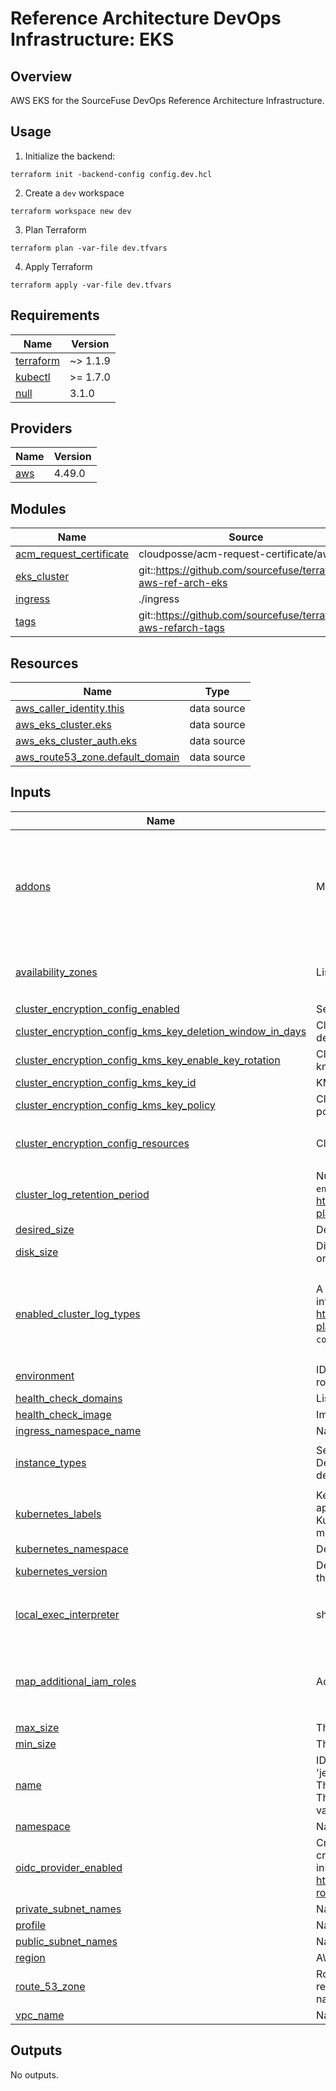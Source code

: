 # Reference Architecture DevOps Infrastructure: EKS  

## Overview

AWS EKS for the SourceFuse DevOps Reference Architecture Infrastructure. 

## Usage
1. Initialize the backend:
  ```shell
  terraform init -backend-config config.dev.hcl
  ```
2. Create a `dev` workspace
  ```shell
  terraform workspace new dev
  ```
3. Plan Terraform
  ```shell
  terraform plan -var-file dev.tfvars
  ```
4. Apply Terraform
  ```shell
  terraform apply -var-file dev.tfvars
  ```

<!-- BEGINNING OF PRE-COMMIT-TERRAFORM DOCS HOOK -->
## Requirements

| Name | Version |
|------|---------|
| <a name="requirement_terraform"></a> [terraform](#requirement\_terraform) | ~> 1.1.9 |
| <a name="requirement_kubectl"></a> [kubectl](#requirement\_kubectl) | >= 1.7.0 |
| <a name="requirement_null"></a> [null](#requirement\_null) | 3.1.0 |

## Providers

| Name | Version |
|------|---------|
| <a name="provider_aws"></a> [aws](#provider\_aws) | 4.49.0 |

## Modules

| Name | Source | Version |
|------|--------|---------|
| <a name="module_acm_request_certificate"></a> [acm\_request\_certificate](#module\_acm\_request\_certificate) | cloudposse/acm-request-certificate/aws | 0.15.1 |
| <a name="module_eks_cluster"></a> [eks\_cluster](#module\_eks\_cluster) | git::https://github.com/sourcefuse/terraform-aws-ref-arch-eks | 2.4.0 |
| <a name="module_ingress"></a> [ingress](#module\_ingress) | ./ingress | n/a |
| <a name="module_tags"></a> [tags](#module\_tags) | git::https://github.com/sourcefuse/terraform-aws-refarch-tags | 1.0.1 |

## Resources

| Name | Type |
|------|------|
| [aws_caller_identity.this](https://registry.terraform.io/providers/hashicorp/aws/latest/docs/data-sources/caller_identity) | data source |
| [aws_eks_cluster.eks](https://registry.terraform.io/providers/hashicorp/aws/latest/docs/data-sources/eks_cluster) | data source |
| [aws_eks_cluster_auth.eks](https://registry.terraform.io/providers/hashicorp/aws/latest/docs/data-sources/eks_cluster_auth) | data source |
| [aws_route53_zone.default_domain](https://registry.terraform.io/providers/hashicorp/aws/latest/docs/data-sources/route53_zone) | data source |

## Inputs

| Name | Description | Type | Default | Required |
|------|-------------|------|---------|:--------:|
| <a name="input_addons"></a> [addons](#input\_addons) | Manages [`aws_eks_addon`](https://registry.terraform.io/providers/hashicorp/aws/latest/docs/resources/eks_addon) resources. | <pre>list(object({<br>    addon_name               = string<br>    addon_version            = string<br>    resolve_conflicts        = string<br>    service_account_role_arn = string<br>  }))</pre> | <pre>[<br>  {<br>    "addon_name": "vpc-cni",<br>    "addon_version": null,<br>    "resolve_conflicts": "NONE",<br>    "service_account_role_arn": null<br>  }<br>]</pre> | no |
| <a name="input_availability_zones"></a> [availability\_zones](#input\_availability\_zones) | List of availability zones | `list(string)` | <pre>[<br>  "us-east-1a",<br>  "us-east-1b"<br>]</pre> | no |
| <a name="input_cluster_encryption_config_enabled"></a> [cluster\_encryption\_config\_enabled](#input\_cluster\_encryption\_config\_enabled) | Set to `true` to enable Cluster Encryption Configuration | `bool` | `true` | no |
| <a name="input_cluster_encryption_config_kms_key_deletion_window_in_days"></a> [cluster\_encryption\_config\_kms\_key\_deletion\_window\_in\_days](#input\_cluster\_encryption\_config\_kms\_key\_deletion\_window\_in\_days) | Cluster Encryption Config KMS Key Resource argument - key deletion windows in days post destruction | `number` | `10` | no |
| <a name="input_cluster_encryption_config_kms_key_enable_key_rotation"></a> [cluster\_encryption\_config\_kms\_key\_enable\_key\_rotation](#input\_cluster\_encryption\_config\_kms\_key\_enable\_key\_rotation) | Cluster Encryption Config KMS Key Resource argument - enable kms key rotation | `bool` | `true` | no |
| <a name="input_cluster_encryption_config_kms_key_id"></a> [cluster\_encryption\_config\_kms\_key\_id](#input\_cluster\_encryption\_config\_kms\_key\_id) | KMS Key ID to use for cluster encryption config | `string` | `""` | no |
| <a name="input_cluster_encryption_config_kms_key_policy"></a> [cluster\_encryption\_config\_kms\_key\_policy](#input\_cluster\_encryption\_config\_kms\_key\_policy) | Cluster Encryption Config KMS Key Resource argument - key policy | `string` | `null` | no |
| <a name="input_cluster_encryption_config_resources"></a> [cluster\_encryption\_config\_resources](#input\_cluster\_encryption\_config\_resources) | Cluster Encryption Config Resources to encrypt, e.g. ['secrets'] | `list(any)` | <pre>[<br>  "secrets"<br>]</pre> | no |
| <a name="input_cluster_log_retention_period"></a> [cluster\_log\_retention\_period](#input\_cluster\_log\_retention\_period) | Number of days to retain cluster logs. Requires `enabled_cluster_log_types` to be set. See https://docs.aws.amazon.com/en_us/eks/latest/userguide/control-plane-logs.html. | `number` | `0` | no |
| <a name="input_desired_size"></a> [desired\_size](#input\_desired\_size) | Desired number of worker nodes. | `number` | `2` | no |
| <a name="input_disk_size"></a> [disk\_size](#input\_disk\_size) | Disk size in GiB for worker nodes. Defaults to 20. Terraform will only perform drift detection if a configuration value is provided | `number` | n/a | yes |
| <a name="input_enabled_cluster_log_types"></a> [enabled\_cluster\_log\_types](#input\_enabled\_cluster\_log\_types) | A list of the desired control plane logging to enable. For more information, see https://docs.aws.amazon.com/en_us/eks/latest/userguide/control-plane-logs.html. Possible values [`api`, `audit`, `authenticator`, `controllerManager`, `scheduler`] | `list(string)` | <pre>[<br>  "api",<br>  "audit",<br>  "authenticator",<br>  "controllerManager",<br>  "scheduler"<br>]</pre> | no |
| <a name="input_environment"></a> [environment](#input\_environment) | ID element. Usually used for region e.g. 'uw2', 'us-west-2', OR role 'prod', 'staging', 'dev', 'UAT' | `string` | `null` | no |
| <a name="input_health_check_domains"></a> [health\_check\_domains](#input\_health\_check\_domains) | List of A record domains to create for the health check service | `list(string)` | n/a | yes |
| <a name="input_health_check_image"></a> [health\_check\_image](#input\_health\_check\_image) | Image version for Nginx | `string` | `"nginx:alpine"` | no |
| <a name="input_ingress_namespace_name"></a> [ingress\_namespace\_name](#input\_ingress\_namespace\_name) | Namespace name | `string` | `"ingress-nginx"` | no |
| <a name="input_instance_types"></a> [instance\_types](#input\_instance\_types) | Set of instance types associated with the EKS Node Group. Defaults to ["t3.medium"]. Terraform will only perform drift detection if a configuration value is provided | `list(string)` | <pre>[<br>  "t3.medium"<br>]</pre> | no |
| <a name="input_kubernetes_labels"></a> [kubernetes\_labels](#input\_kubernetes\_labels) | Key-value mapping of Kubernetes labels. Only labels that are applied with the EKS API are managed by this argument. Other Kubernetes labels applied to the EKS Node Group will not be managed | `map(string)` | `{}` | no |
| <a name="input_kubernetes_namespace"></a> [kubernetes\_namespace](#input\_kubernetes\_namespace) | Default k8s namespace to create | `string` | n/a | yes |
| <a name="input_kubernetes_version"></a> [kubernetes\_version](#input\_kubernetes\_version) | Desired Kubernetes master version. If you do not specify a value, the latest available version is used | `string` | `"1.21"` | no |
| <a name="input_local_exec_interpreter"></a> [local\_exec\_interpreter](#input\_local\_exec\_interpreter) | shell to use for local\_exec | `list(string)` | <pre>[<br>  "/bin/sh",<br>  "-c"<br>]</pre> | no |
| <a name="input_map_additional_iam_roles"></a> [map\_additional\_iam\_roles](#input\_map\_additional\_iam\_roles) | Additional IAM roles to add to `config-map-aws-auth` ConfigMap | <pre>list(object({<br>    rolearn  = string<br>    username = string<br>    groups   = list(string)<br>  }))</pre> | `[]` | no |
| <a name="input_max_size"></a> [max\_size](#input\_max\_size) | The maximum size of the AutoScaling Group. | `number` | `4` | no |
| <a name="input_min_size"></a> [min\_size](#input\_min\_size) | The minimum size of the AutoScaling Group. | `number` | `2` | no |
| <a name="input_name"></a> [name](#input\_name) | ID element. Usually the component or solution name, e.g. 'app' or 'jenkins'.<br>This is the only ID element not also included as a `tag`.<br>The "name" tag is set to the full `id` string. There is no tag with the value of the `name` input. | `string` | `null` | no |
| <a name="input_namespace"></a> [namespace](#input\_namespace) | Namespace for the resources. | `string` | `"refarch-devops"` | no |
| <a name="input_oidc_provider_enabled"></a> [oidc\_provider\_enabled](#input\_oidc\_provider\_enabled) | Create an IAM OIDC identity provider for the cluster, then you can create IAM roles to associate with a service account in the cluster, instead of using `kiam` or `kube2iam`. For more information, see https://docs.aws.amazon.com/eks/latest/userguide/enable-iam-roles-for-service-accounts.html | `bool` | `true` | no |
| <a name="input_private_subnet_names"></a> [private\_subnet\_names](#input\_private\_subnet\_names) | Name tag of the private subnets used for data lookups | `list(string)` | n/a | yes |
| <a name="input_profile"></a> [profile](#input\_profile) | Name of the AWS profile to use | `string` | `"default"` | no |
| <a name="input_public_subnet_names"></a> [public\_subnet\_names](#input\_public\_subnet\_names) | Name tag of the public subnets used for data lookups | `list(string)` | n/a | yes |
| <a name="input_region"></a> [region](#input\_region) | AWS region | `string` | `"us-east-1"` | no |
| <a name="input_route_53_zone"></a> [route\_53\_zone](#input\_route\_53\_zone) | Route 53 domain to generate an ACM request for and to create A records against, i.e. sfrefarch.com. A wildcard subject alternative name is generated with the certificate. | `string` | n/a | yes |
| <a name="input_vpc_name"></a> [vpc\_name](#input\_vpc\_name) | Name tag of the VPC used for data lookups | `any` | n/a | yes |

## Outputs

No outputs.
<!-- END OF PRE-COMMIT-TERRAFORM DOCS HOOK -->
